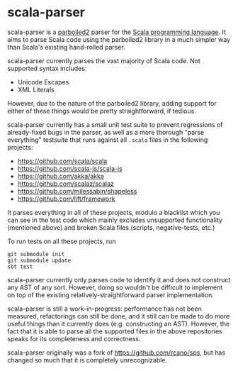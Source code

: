scala-parser
============

scala-parser is a [parboiled2](https://github.com/sirthias/parboiled2) parser for the [Scala programming language](https://github.com/scala/scala). It aims to parse Scala code using the parboiled2 library in a much simpler way than Scala's existing hand-rolled parser.

scala-parser currently parses the vast majority of Scala code. Not supported syntax includes:

- Unicode Escapes
- XML Literals

However, due to the nature of the parboiled2 library, adding support for either of these things would be pretty straightforward, if tedious.

scala-parser currently has a small unit test suite to prevent regressions of already-fixed bugs in the parser, as well as a more thorough "parse everything" testsuite that runs against all `.scala` files in the following projects:

- https://github.com/scala/scala
- https://github.com/scala-js/scala-js
- https://github.com/akka/akka
- https://github.com/scalaz/scalaz
- https://github.com/milessabin/shapeless
- https://github.com/lift/framework

It parses everything in all of these projects, modulo a blacklist which you can see in the test code which mainly excludes unsupported functionality (mentioned above) and broken Scala files (scripts, negative-tests, etc.)

To run tests on all these projects, run

```
git submodule init
git submodule update
sbt test
```

scala-parser currently only parses code to identify it and does not construct any AST of any sort. However, doing so wouldn't be difficult to implement on top of the existing relatively-straightforward parser implementation.

scala-parser is still a work-in-progress: performance has not been measured, refactorings can still be done, and it still can be made to do more useful things than it currently does (e.g. constructing an AST). However, the fact that it is able to parse all the supported files in the above repositories speaks for its completeness and correctness.

scala-parser originally was a fork of https://github.com/rcano/sps, but has changed so much that it is completely unrecognizable.